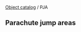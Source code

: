 [Object catalog](https://github.com/tlarsen7572/us_airspace_data#object-catalog) / PJA

## Parachute jump areas


